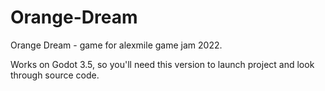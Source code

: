 # Orange-Dream
Orange Dream - game for alexmile game jam 2022.

Works on Godot 3.5, so you'll need this version to launch project and look through source code.
